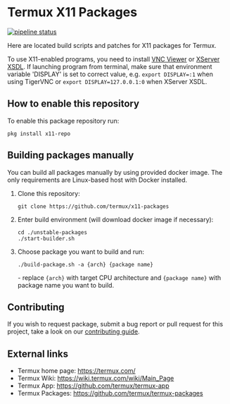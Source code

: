 # Termux X11 Packages

[![pipeline status](https://gitlab.com/xeffyr/x11-packages/badges/master/pipeline.svg)](https://gitlab.com/xeffyr/x11-packages/commits/master)

Here are located build scripts and patches for X11 packages for Termux.

To use X11-enabled programs, you need to install [VNC Viewer](https://play.google.com/store/apps/details?id=com.realvnc.viewer.android) or [XServer XSDL](https://play.google.com/store/apps/details?id=x.org.server). If launching program from terminal, make sure that environment variable 'DISPLAY' is set to correct value, e.g. `export DISPLAY=:1` when using TigerVNC or `export DISPLAY=127.0.0.1:0` when XServer XSDL.

## How to enable this repository

To enable this package repository run:

```
pkg install x11-repo
```

## Building packages manually

You can build all packages manually by using provided docker image. The only requirements are Linux-based host with Docker installed.

1. Clone this repository:
   ```
   git clone https://github.com/termux/x11-packages
   ```

2. Enter build environment (will download docker image if necessary):
   ```
   cd ./unstable-packages
   ./start-builder.sh
   ```

3. Choose package you want to build and run:
   ```
   ./build-package.sh -a {arch} {package name}
   ```
   \- replace `{arch}` with target CPU architecture and `{package name}` with package name you want to build.

## Contributing

If you wish to request package, submit a bug report or pull request for this project, take a look on our [contributing guide](./CONTRIBUTING.md).

## External links

* Termux home page: https://termux.com/
* Termux Wiki: https://wiki.termux.com/wiki/Main_Page
* Termux App: https://github.com/termux/termux-app
* Termux Packages: https://github.com/termux/termux-packages
